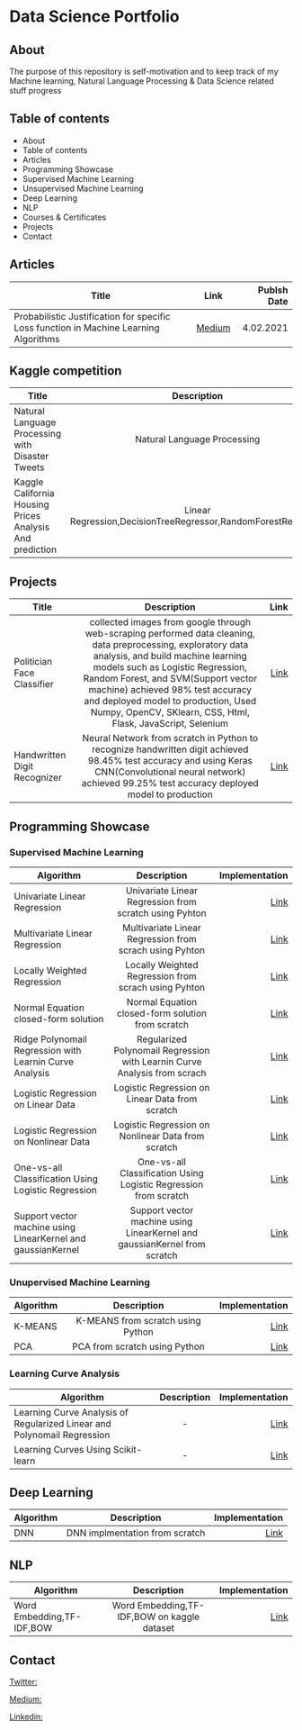 # Data Science Portfolio
## About
The purpose of this repository is self-motivation and to keep track of my Machine learning, Natural Language Processing & Data Science related stuff progress

## Table of contents

* About
* Table of contents
* Articles
* Programming Showcase
 * Supervised Machine Learning
 * Unsupervised Machine Learning
 * Deep Learning
 * NLP
* Courses & Certificates
* Projects
* Contact

## Articles


| Title          | Link          | Publsh Date  |
| -------------------------------------------------------------------------------------- |:-------------:| ------------:|
| Probabilistic Justification for specific Loss function in  Machine Learning Algorithms | [Medium](https://medium.com/@syedmuhammadhamza_23687/probabilistic-justification-for-using-specific-loss-function-in-different-types-of-machine-e60fda8146b2) | 4.02.2021    |

## Kaggle competition
| Title          |  Description         | Link |
| -------------------------------------------------------------------------------------- |:-------------:| ------------:|
| Natural Language Processing with Disaster Tweets |  Natural Language Processing  |   [Link](https://github.com/SyedMuhammadHamza/Natural-Language-Processing-with-Disaster-Tweets) |
| Kaggle California Housing Prices Analysis And prediction | Linear Regression,DecisionTreeRegressor,RandomForestRegressor |   [Link](https://github.com/SyedMuhammadHamza/Kaggle-California-Housing-Prices-Analysis-And-prediction) |

## Projects 
| Title          |  Description         | Link |
| -------------------------------------------------------------------------------------- |:-------------:| ------------:|
| Politician Face Classifier |  collected images from google through web-scraping performed data cleaning, data preprocessing, exploratory data analysis, and build machine learning models such as Logistic Regression, Random Forest, and SVM(Support vector machine) achieved 98% test accuracy and deployed model to production, Used Numpy, OpenCV, SKlearn, CSS, Html, Flask, JavaScript, Selenium|   [Link](https://github.com/SyedMuhammadHamza/Politician-Face-Classifier) |
| Handwritten Digit Recognizer | Neural Network from scratch in Python to recognize handwritten digit achieved 98.45% test accuracy and using Keras CNN(Convolutional neural network) achieved 99.25% test accuracy deployed model to production |   [Link](https://github.com/SyedMuhammadHamza/Handwritten-Digit-Recognizer) |


## Programming Showcase

### Supervised Machine Learning
| Algorithm        | Description           | Implementation  |
| ------------- |:-------------:| -----:|
|Univariate Linear Regression      | Univariate Linear Regression from scratch using Pyhton  | [Link](https://github.com/SyedMuhammadHamza/Data-science-Portfolio/blob/main/Machine%20Learning/Python/Regression/%20%20Univariate%20Linear%20Regression.ipynb) |
| Multivariate Linear Regression     | Multivariate Linear Regression from scrach using Pyhton |[Link](https://github.com/SyedMuhammadHamza/Data-science-Portfolio/blob/main/Machine%20Learning/Python/Regression/%20Multivariate%20Linear%20Regression.ipynb)|
| Locally Weighted Regression | Locally Weighted Regression from scrach using Pyhton  | [Link](https://github.com/SyedMuhammadHamza/Data-science-Portfolio/blob/main/Machine%20Learning/Python/Regression/Locally%20Weighted%20Regression.ipynb) |
|  Normal Equation closed-form solution     | Normal Equation closed-form solution from scratch   |[Link](https://github.com/SyedMuhammadHamza/Data-science-Portfolio/blob/main/Machine%20Learning/Python/Regression/Normal%20Equation%20closed-form%20solution.ipynb)|
|  Ridge Polynomail Regression with Learnin Curve Analysis | Regularized Polynomail Regression with Learnin Curve Analysis from scrach |    [Link](https://github.com/SyedMuhammadHamza/Data-science-Portfolio/blob/main/Machine%20Learning/Python/Regression/Regularized%20Polynomail%20Regression%20with%20Learnin%20Curve%20Analysis%20.ipynb) |
|  Logistic Regression on Linear Data     | Logistic Regression on Linear Data from scratch      |  [Link](https://github.com/SyedMuhammadHamza/Data-science-Portfolio/blob/main/Machine%20Learning/Python/Classification/Logistic%20Regression%20on%20Linear%20Data.ipynb) |
| Logistic Regression on Nonlinear Data | Logistic Regression on Nonlinear Data from scratch     |   [Link](https://github.com/SyedMuhammadHamza/Data-science-Portfolio/blob/main/Machine%20Learning/Python/Classification/Logistic%20Regression%20on%20Nonlinear%20Data.ipynb) |
|One-vs-all Classification Using Logistic Regression | One-vs-all Classification Using Logistic Regression from scratch     |   [Link](https://github.com/SyedMuhammadHamza/Data-science-Portfolio/blob/main/Machine%20Learning/Python/Classification/One-vs-all%20Classification%20Using%20Logistic%20Regression%20.ipynb) |
| Support vector machine using LinearKernel and gaussianKernel | Support vector machine using LinearKernel and gaussianKernel from scratch|   [Link](https://github.com/SyedMuhammadHamza/Data-science-Portfolio/blob/main/Machine%20Learning/Python/Classification/Support%20vector%20machine%20using%20LinearKernel%20and%20gaussianKernel.ipynb) |

### Unupervised Machine Learning
| Algorithm        | Description           | Implementation  |
| ------------- |:-------------:| -----:|
|    K-MEANS           |   K-MEANS from scratch using Python  | [Link](https://github.com/SyedMuhammadHamza/Data-science-Portfolio/blob/main/Machine%20Learning/Python/Clustering/K-MEANS.ipynb) |
|    PCA           |    PCA from scratch  using Python      | [Link]() |


### Learning Curve Analysis
| Algorithm        | Description           | Implementation  |
| ------------- |:-------------:| -----:|
|    Learning Curve Analysis of Regularized Linear and Polynomail Regression           |   -  | [Link](https://github.com/SyedMuhammadHamza/Data-science-Portfolio/blob/main/Machine%20Learning/Python/Learning%20Curve%20Analysis/Learning%20Curve%20Analysis%20of%20Regularized%20Linear%20and%20Polynomail%20Regression%20.ipynb) |
|  Learning Curves Using Scikit-learn             |    -      | [Link](https://github.com/SyedMuhammadHamza/Data-science-Portfolio/blob/main/Machine%20Learning/Python/Learning%20Curve%20Analysis/Learning%20Curves%20Using%20Scikit-learn.ipynb) |

## Deep Learning
| Algorithm        | Description           | Implementation  |
| ------------- |:-------------:| -----:|
|   DNN          |  DNN implmentation from scratch  | [Link](https://github.com/SyedMuhammadHamza/Data-science-Portfolio/blob/main/Machine%20Learning/Python/Classification/Neural%20Network%20From%20Scratch%20.ipynb) |
## NLP
| Algorithm        | Description           | Implementation  |
| ------------- |:-------------:| -----:|
|Word Embedding,TF-IDF,BOW |  Word Embedding,TF-IDF,BOW on kaggle dataset  | [Link](https://github.com/SyedMuhammadHamza/Natural-Language-Processing-with-Disaster-Tweets) |

## Contact
[Twitter:](BitsTsunami)

[Medium:](https://medium.com/@syedmuhammadhamza_23687)

[Linkedin:](https://www.linkedin.com/in/sm-hamza/)

